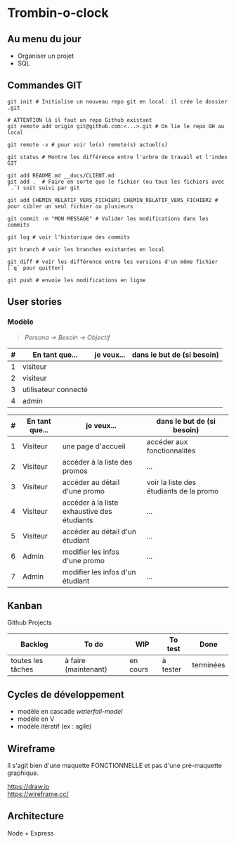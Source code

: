 # Trombin-o-clock

## Au menu du jour

- Organiser un projet
- SQL

## Commandes GIT

```text
git init # Initialise un nouveau repo git en local: il crée le dossier .git

# ATTENTION là il faut un repo Github existant
git remote add origin git@github.com:<...>.git # On lie le repo GH au local

git remote -v # pour voir le(s) remote(s) actuel(s)

git status # Montre les différence entre l'arbre de travail et l'index GIT

git add README.md __docs/CLIENT.md
git add .  # Faire en sorte que le fichier (ou tous les fichiers avec `.`) soit suivi par git

git add CHEMIN_RELATIF_VERS_FICHIER1 CHEMIN_RELATIF_VERS_FICHIER2 # pour cibler un seul fichier ou plusieurs

git commit -m "MON MESSAGE" # Valider les modifications dans les commits

git log # voir l'historique des commits

git branch # voir les branches existantes en local

git diff # voir les différence entre les versions d'un même fichier [`q` pour quitter]

git push # envoie les modifications en ligne
```

## User stories

### Modèle

> *Persona → Besoin → Objectif*

|  #  | En tant que...       | je veux... | dans le but de (si besoin)|
| --- | -------------------- | ---------- | ------------------------- |
|  1  | visiteur             |            |                           |
|  2  | visiteur             |            |                           |
|  3  | utilisateur connecté |            |                           |
|  4  | admin                |            |                           |

|  #  | En tant que... | je veux...                                  | dans le but de (si besoin)              |
| --- | -------------- | ------------------------------------------- | --------------------------------------- |
|  1  | Visiteur       | une page d'accueil                          | accéder aux fonctionnalités             |
|  2  | Visiteur       | accéder à la liste des promos               | ...                                     |
|  3  | Visiteur       | accéder au détail d'une promo               | voir la liste des étudiants de la promo |
|  4  | Visiteur       | accéder à la liste exhaustive des étudiants | ...                                     |
|  5  | Visiteur       | accéder au détail d'un étudiant             | ...                                     |
|  6  | Admin          | modifier les infos d'une promo              | ...                                     |
|  7  | Admin          | modifier les infos d'un étudiant            | ...  

## Kanban

Github Projects

| Backlog           | To do                | WIP      | To test  | Done      |
| ----------------- | -------------------- | -------- | -------- | --------- |
| toutes les tâches | à faire (maintenant) | en cours | à tester | terminées |

## Cycles de développement

- modèle en cascade *waterfall-model*
- modèle en V
- modèle itératif (ex : agile)

## Wireframe

Il s'agit bien d'une maquette FONCTIONNELLE et pas d'une pré-maquette graphique.

<https://draw.io>  
<https://wireframe.cc/>

## Architecture

Node + Express
